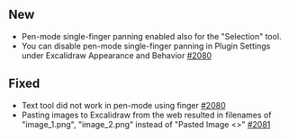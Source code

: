 ## New
- Pen-mode single-finger panning enabled also for the "Selection" tool.
- You can disable pen-mode single-finger panning in Plugin Settings under Excalidraw Appearance and Behavior [#2080](https://github.com/zsviczian/obsidian-excalidraw-plugin/issues/2080)

## Fixed
- Text tool did not work in pen-mode using finger [#2080](https://github.com/zsviczian/obsidian-excalidraw-plugin/issues/2080)
- Pasting images to Excalidraw from the web resulted in filenames of "image_1.png", "image_2.png" instead of "Pasted Image <<timestamp>>" [#2081](https://github.com/zsviczian/obsidian-excalidraw-plugin/issues/2081)
